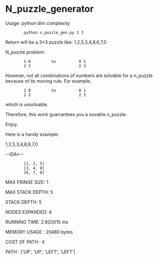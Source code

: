 # N_puzzle_generator

Usage: python dim complexity

            python n_puzzle_gen.py 3 3

Return will be a 3*3 puzzle like: 1,2,5,3,4,8,6,7,0

N_puzzle problem:

            1 0         to          0 1
            2 3                     2 3

      
However, not all combinations of numbers are solvable for a n_puzzle because of its moving rule.
For example,

            2 0         to          0 1
            1 3                     2 3


which is unsolvable.

Therefore, this work guarrantees you a sovable n_puzzle.

Enjoy.

Here is a handy example:

1,2,5,3,4,8,6,7,0

--IDA*--

            [1, 2, 5]
            [3, 4, 8]
            [6, 7, 0]

MAX FRINGE SIZE:     1

MAX STACK DEPTH:     5

STACK DEPTH:         5

NODES EXPANDED:      4

RUNNING TIME:        2.820015 ms 

MEMORY USAGE :       20480 bytes 

COST OF PATH :       4 

PATH :               ['UP', 'UP', 'LEFT', 'LEFT'] 
